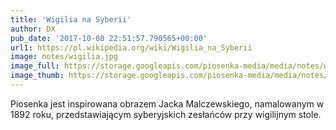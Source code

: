 ```yaml
---
title: 'Wigilia na Syberii'
author: DX
pub_date: '2017-10-08 22:51:57.790565+00:00'
url1: https://pl.wikipedia.org/wiki/Wigilia_na_Syberii
image: notes/wigilia.jpg
image_full: https://storage.googleapis.com/piosenka-media/media/notes/wigilia.jpg
image_thumb: https://storage.googleapis.com/piosenka-media/media/notes/wigilia.jpg.0x300_q85_upscale.jpg
---
```


Piosenka jest inspirowana obrazem Jacka Malczewskiego, namalowanym w 1892 roku, przedstawiającym syberyjskich zesłańców przy wigilijnym stole.